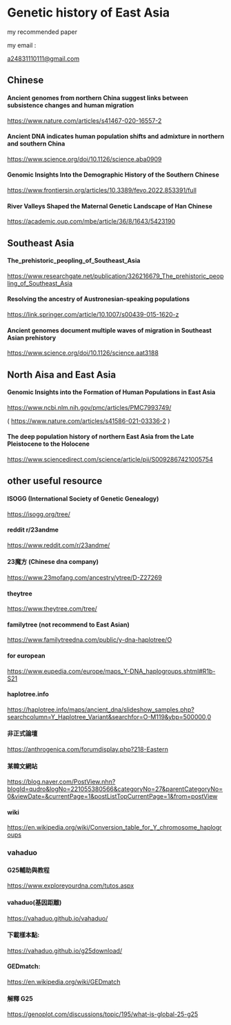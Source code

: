 
# Genetic history of East Asia

my recommended paper

my email : 

a24831110111@gmail.com



## Chinese

#### Ancient genomes from northern China suggest links between subsistence changes and human migration

https://www.nature.com/articles/s41467-020-16557-2

#### Ancient DNA indicates human population shifts and admixture in northern and southern China

https://www.science.org/doi/10.1126/science.aba0909

#### Genomic Insights Into the Demographic History of the Southern Chinese

https://www.frontiersin.org/articles/10.3389/fevo.2022.853391/full

#### River Valleys Shaped the Maternal Genetic Landscape of Han Chinese

https://academic.oup.com/mbe/article/36/8/1643/5423190

## Southeast Asia

#### The_prehistoric_peopling_of_Southeast_Asia

https://www.researchgate.net/publication/326216679_The_prehistoric_peopling_of_Southeast_Asia

#### Resolving the ancestry of Austronesian-speaking populations

https://link.springer.com/article/10.1007/s00439-015-1620-z

#### Ancient genomes document multiple waves of migration in Southeast Asian prehistory

https://www.science.org/doi/10.1126/science.aat3188

## North Aisa and East Asia

#### Genomic Insights into the Formation of Human Populations in East Asia

https://www.ncbi.nlm.nih.gov/pmc/articles/PMC7993749/

( https://www.nature.com/articles/s41586-021-03336-2 )

#### The deep population history of northern East Asia from the Late Pleistocene to the Holocene

https://www.sciencedirect.com/science/article/pii/S0092867421005754

## other useful resource

#### ISOGG (International Society of Genetic Genealogy)
https://isogg.org/tree/

#### reddit r/23andme
https://www.reddit.com/r/23andme/

#### 23魔方 (Chinese dna company)
https://www.23mofang.com/ancestry/ytree/D-Z27269

#### theytree
https://www.theytree.com/tree/

#### familytree (not recommend to East Asian)
https://www.familytreedna.com/public/y-dna-haplotree/O

#### for european
https://www.eupedia.com/europe/maps_Y-DNA_haplogroups.shtml#R1b-S21

#### haplotree.info
https://haplotree.info/maps/ancient_dna/slideshow_samples.php?searchcolumn=Y_Haplotree_Variant&searchfor=O-M119&ybp=500000,0

#### 非正式論壇
https://anthrogenica.com/forumdisplay.php?218-Eastern

#### 某韓文網站
https://blog.naver.com/PostView.nhn?blogId=qudro&logNo=221055380566&categoryNo=27&parentCategoryNo=0&viewDate=&currentPage=1&postListTopCurrentPage=1&from=postView

#### wiki
https://en.wikipedia.org/wiki/Conversion_table_for_Y_chromosome_haplogroups

### vahaduo

#### G25輔助與教程
https://www.exploreyourdna.com/tutos.aspx

#### vahaduo(基因距離)
https://vahaduo.github.io/vahaduo/

#### 下載樣本點:
https://vahaduo.github.io/g25download/

#### GEDmatch:
https://en.wikipedia.org/wiki/GEDmatch

#### 解釋 G25
https://genoplot.com/discussions/topic/195/what-is-global-25-g25







